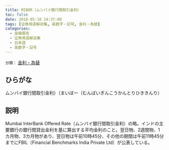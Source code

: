 ```yaml
---
title: MIBOR（ムンバイ銀行間取引金利）
toc: false
date: 2018-05-18 14:37:00
tags: [证券用语解说集, 英数字・記号, 金利・為替]
categories:
  - 金融服务
  - 证券用语解说集
  - 日本語
  - 英数字・記号
---
```


`分類：` [金利・為替](/tags/金利・為替/)

## ひらがな

ムンバイ銀行間取引金利）（まいぼー（むんばいぎんこうかんとりひききんり）

## 説明

Mumbai InterBank Offered Rate（ムンバイ銀行間取引金利）の略。インドの主要銀行の銀行間貸出金利を基に算出する平均金利のこと。翌日物、2週間物、1カ月物、3カ月物があり、翌日物は午前10時45分、その他の期間は午前11時45分までにFBIL（Financial Benchmarks India Private Ltd）が公表している。
